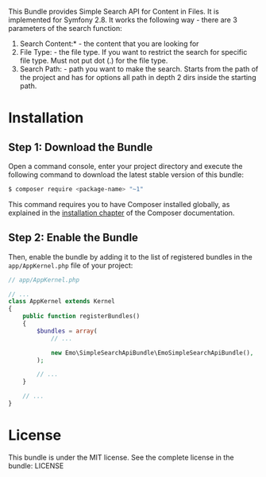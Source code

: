 This Bundle provides Simple Search API for Content in Files. It is implemented for Symfony 2.8.
It works the following way - there are 3 parameters of the search function:
1) Search Content:* - the content that you are looking for
2) File Type: - the file type. If you want to restrict the search 
for specific file type. Must not put dot (.) for the file type.
3) Search Path: - path you want to make the search. Starts from the path of the project and has for options all path in depth 2 dirs inside the starting path.

Installation
============

Step 1: Download the Bundle
---------------------------

Open a command console, enter your project directory and execute the
following command to download the latest stable version of this bundle:

```bash
$ composer require <package-name> "~1"
```

This command requires you to have Composer installed globally, as explained
in the [installation chapter](https://getcomposer.org/doc/00-intro.md)
of the Composer documentation.

Step 2: Enable the Bundle
-------------------------

Then, enable the bundle by adding it to the list of registered bundles
in the `app/AppKernel.php` file of your project:

```php
// app/AppKernel.php

// ...
class AppKernel extends Kernel
{
    public function registerBundles()
    {
        $bundles = array(
            // ...

            new Emo\SimpleSearchApiBundle\EmoSimpleSearchApiBundle(),
        );

        // ...
    }

    // ...
}
```

License
============
This bundle is under the MIT license. See the complete license in the bundle: LICENSE